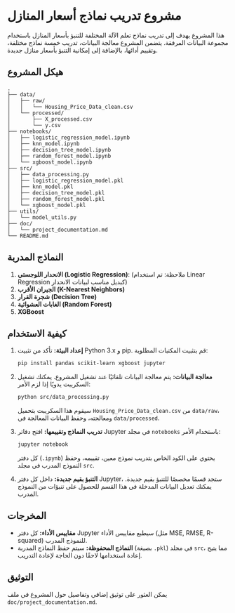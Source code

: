 # مشروع تدريب نماذج أسعار المنازل

هذا المشروع يهدف إلى تدريب نماذج تعلم الآلة المختلفة للتنبؤ بأسعار المنازل باستخدام مجموعة البيانات المرفقة. يتضمن المشروع معالجة البيانات، تدريب خمسة نماذج مختلفة، وتقييم أدائها، بالإضافة إلى إمكانية التنبؤ بأسعار منازل جديدة.

## هيكل المشروع

```
.  
├── data/
│   ├── raw/                 
│   │   └── Housing_Price_Data_clean.csv
│   └── processed/           
│       ├── X_processed.csv
│       └── y.csv
├── notebooks/                
│   ├── logistic_regression_model.ipynb
│   ├── knn_model.ipynb
│   ├── decision_tree_model.ipynb
│   ├── random_forest_model.ipynb
│   └── xgboost_model.ipynb
├── src/                     
│   ├── data_processing.py
│   ├── logistic_regression_model.pkl
│   ├── knn_model.pkl
│   ├── decision_tree_model.pkl
│   ├── random_forest_model.pkl
│   └── xgboost_model.pkl
├── utils/                   
│   └── model_utils.py           
├── doc/                     
│   └── project_documentation.md
└── README.md                 
```

## النماذج المدربة

1.  **الانحدار اللوجستي (Logistic Regression)**: (ملاحظة: تم استخدام Linear Regression كبديل مناسب لبيانات الانحدار)
2.  **الجيران الأقرب (K-Nearest Neighbors)**
3.  **شجرة القرار (Decision Tree)**
4.  **الغابات العشوائية (Random Forest)**
5.  **XGBoost**

## كيفية الاستخدام

1.  **إعداد البيئة:**
    تأكد من تثبيت Python 3.x و pip.
    قم بتثبيت المكتبات المطلوبة:
    ```bash
    pip install pandas scikit-learn xgboost jupyter
    ```

2.  **معالجة البيانات:**
    يتم معالجة البيانات تلقائيًا عند تشغيل المشروع. يمكنك تشغيل السكريبت يدويًا إذا لزم الأمر:
    ```bash
    python src/data_processing.py
    ```
    سيقوم هذا السكريبت بتحميل `Housing_Price_Data_clean.csv` من `data/raw`، ومعالجته، وحفظ البيانات المعالجة في `data/processed`.

3.  **تدريب النماذج وتقييمها:**
    افتح دفاتر Jupyter في مجلد `notebooks` باستخدام الأمر:
    ```bash
    jupyter notebook
    ```
    كل دفتر (`.ipynb`) يحتوي على الكود الخاص بتدريب نموذج معين، تقييمه، وحفظ النموذج المدرب في مجلد `src`.

4.  **التنبؤ بقيم جديدة:**
    داخل كل دفتر Jupyter، ستجد قسمًا مخصصًا للتنبؤ بقيم جديدة. يمكنك تعديل البيانات المدخلة في هذا القسم للحصول على تنبؤات من النموذج المدرب.

## المخرجات

-   **مقاييس الأداء:** كل دفتر Jupyter سيطبع مقاييس الأداء (مثل MSE, RMSE, R-squared) للنموذج المدرب.
-   **النماذج المحفوظة:** سيتم حفظ النماذج المدربة (بصيغة `.pkl`) في مجلد `src`، مما يتيح إعادة استخدامها لاحقًا دون الحاجة لإعادة التدريب.

## التوثيق

يمكن العثور على توثيق إضافي وتفاصيل حول المشروع في ملف `doc/project_documentation.md`.

